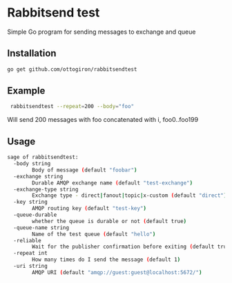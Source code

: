 # Rabbitsend test

Simple Go program for sending messages to exchange and queue

## Installation 

```sh
go get github.com/ottogiron/rabbitsendtest 
```

## Example

```sh
 rabbitsendtest --repeat=200 --body="foo"
```

Will send 200 messages with foo concatenated with i, foo0..foo199


## Usage

```sh
sage of rabbitsendtest:
  -body string
        Body of message (default "foobar")
  -exchange string
        Durable AMQP exchange name (default "test-exchange")
  -exchange-type string
        Exchange type - direct|fanout|topic|x-custom (default "direct")
  -key string
        AMQP routing key (default "test-key")
  -queue-durable
        whether the queue is durable or not (default true)
  -queue-name string
        Name of the test queue (default "hello")
  -reliable
        Wait for the publisher confirmation before exiting (default true)
  -repeat int
        How many times do I send the message (default 1)
  -uri string
        AMQP URI (default "amqp://guest:guest@localhost:5672/")
```